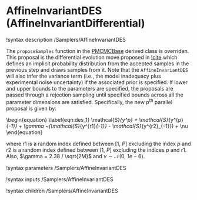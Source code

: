 # AffineInvariantDES (AffineInvariantDifferential)

!syntax description /Samplers/AffineInvariantDES

The `proposeSamples` function in the [PMCMCBase](PMCMCBase.md) derived class is overriden. This proposal is the differential evolution move proposed in [!cite](Braak2006a) which defines an implicit probability distribution from the accepted samples in the previous step and draws samples from it. Note that the `AffineInvariantDES` will also infer the variance term (i.e., the model inadequacy plus experimental noise uncertainty) if the associated prior is specified. If lower and upper bounds to the parameters are specified, the proposals are passed through a rejection sampling until specified bounds across all the parameter dimensions are satisfied. Specifically, the new $p^{\text{th}}$ parallel proposal is given by:

\begin{equation}
\label{eqn:des_1}
\mathcal{S}_{y^p} = \mathcal{S}_{y^{p}_{-1}} + \gamma ~(\mathcal{S}_{y^{r1}_{-1}} - \mathcal{S}_{y^{r2}_{-1}}) + \nu
\end{equation}

where $r1$ is a random index defined between $[1,~P]$ excluding the index $p$ and $r2$ is a random index defined between $[1,~P]$ excluding the indices $p$ and $r1$. Also, $\gamma = 2.38 / \sqrt{2M}$ and $\nu \sim \mathcal{N}(0,~1e-6)$.

!syntax parameters /Samplers/AffineInvariantDES

!syntax inputs /Samplers/AffineInvariantDES

!syntax children /Samplers/AffineInvariantDES
